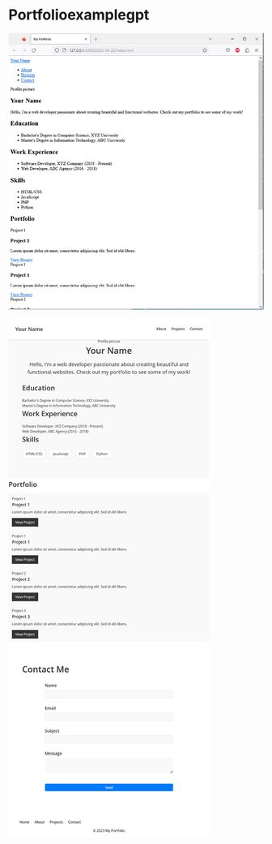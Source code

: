 # Portfolioexamplegpt


![website landing page](https://github.com/curiousabel/Portfolioexamplegpt/blob/main/justhtml.PNG)

![website landing page](https://github.com/curiousabel/Portfolioexamplegpt/blob/main/withcss.PNG)
